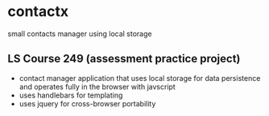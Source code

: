 # contactx
small contacts manager using local storage

## LS Course 249 (assessment practice project)
- contact manager application that uses local storage for data persistence and operates fully in the browser with javscript
- uses handlebars for templating
- uses jquery for cross-browser portability
